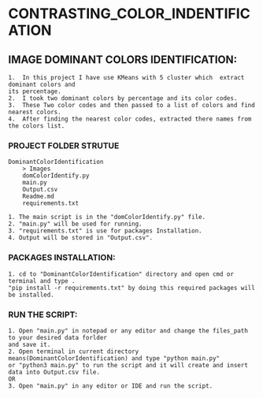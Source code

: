 # CONTRASTING_COLOR_INDENTIFICATION

## IMAGE DOMINANT COLORS IDENTIFICATION:
    1.  In this project I have use KMeans with 5 cluster which  extract dominant colors and 
    its percentage.
    2.  I took two dominant colors by percentage and its color codes.
    3.  These Two color codes and then passed to a list of colors and find nearest colors.
    4.  After finding the nearest color codes, extracted there names from the colors list.

### PROJECT FOLDER STRUTUE
    DominantColorIdentification
        > Images
        domColorIdentify.py
        main.py
        Output.csv
        Readme.md
        requirements.txt
        
    1. The main script is in the "domColorIdentify.py" file.
    2. "main.py" will be used for running.
    3. "requirements.txt" is use for packages Installation.
    4. Output will be stored in "Output.csv".
    
### PACKAGES INSTALLATION:
    1. cd to "DominantColorIdentification" directory and open cmd or terminal and type .
    "pip install -r requirements.txt" by doing this required packages will be installed.
    
### RUN THE SCRIPT:
    1. Open "main.py" in notepad or any editor and change the files_path to your desired data forlder
    and save it.
    2. Open terminal in current directory means(DominantColorIdentification) and type "python main.py" 
    or "python3 main.py" to run the script and it will create and insert data into Output.csv file.
    OR
    3. Open "main.py" in any editor or IDE and run the script.
